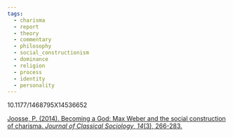```yaml
---
tags:
  - charisma
  - report
  - theory
  - commentary
  - philosophy
  - social_constructionism
  - dominance
  - religion
  - process
  - identity
  - personality
---
```


10.1177/1468795X14536652

[Joosse, P. (2014). Becoming a God: Max Weber and the social construction of charisma. _Journal of Classical Sociology_, _14_(3), 266-283.](https://journals.sagepub.com/doi/pdf/10.1177/1468795X14536652?casa_token=NYdzLWcmXeoAAAAA:WvSqLG-Tv5e5LdN5LghD9ugHl19zNE3XpjmJkSswIoOOAu-vbJ5YJc97cNv5MdTVIVhKmOX_58Gv)
